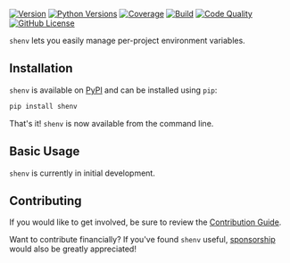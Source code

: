 [![Version](https://img.shields.io/pypi/v/shenv)](https://pypi.org/project/shenv)
[![Python Versions](https://img.shields.io/pypi/pyversions/shenv.svg)](https://pypi.org/project/shenv)
[![Coverage](https://img.shields.io/codecov/c/github/alexdlaird/shenv)](https://codecov.io/gh/alexdlaird/shenv)
[![Build](https://img.shields.io/github/actions/workflow/status/alexdlaird/shenv/build.yml)](https://github.com/alexdlaird/shenv/actions/workflows/build.yml)
[![Code Quality](https://app.codacy.com/project/badge/Grade/842bb639cce246feb263e72ca1b2c119)](https://app.codacy.com/gh/alexdlaird/shenv/dashboard?utm_source=gh&utm_medium=referral&utm_content=&utm_campaign=Badge_grade)
[![GitHub License](https://img.shields.io/github/license/alexdlaird/shenv)](https://github.com/alexdlaird/shenv/blob/main/LICENSE)

`shenv` lets you easily manage per-project environment variables.

## Installation

`shenv` is available on [PyPI](https://pypi.org/project/shenv/) and can be installed
using `pip`:

```sh
pip install shenv
```

That's it! `shenv` is now available from the command line.

## Basic Usage

`shenv` is currently in initial development.

## Contributing

If you would like to get involved, be sure to review
the [Contribution Guide](https://github.com/alexdlaird/shenv/blob/main/CONTRIBUTING.rst).

Want to contribute financially? If you've found `shenv` useful, [sponsorship](https://github.com/sponsors/alexdlaird)
would also be greatly appreciated!

